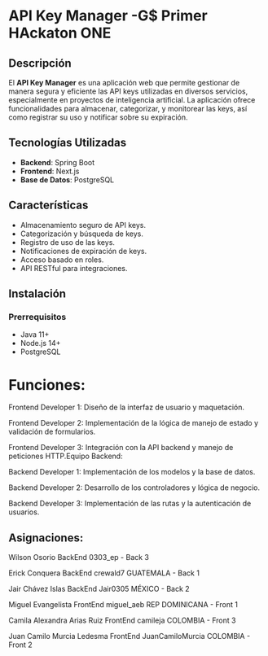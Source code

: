 # API Key Manager -G$ Primer HAckaton ONE

## Descripción

El **API Key Manager** es una aplicación web que permite gestionar de manera segura y eficiente las API keys utilizadas en diversos servicios, especialmente en proyectos de inteligencia artificial. La aplicación ofrece funcionalidades para almacenar, categorizar, y monitorear las keys, así como registrar su uso y notificar sobre su expiración.

## Tecnologías Utilizadas

- **Backend**: Spring Boot
- **Frontend**: Next.js
- **Base de Datos**: PostgreSQL

## Características

- Almacenamiento seguro de API keys.
- Categorización y búsqueda de keys.
- Registro de uso de las keys.
- Notificaciones de expiración de keys.
- Acceso basado en roles.
- API RESTful para integraciones.

## Instalación

### Prerrequisitos

- Java 11+
- Node.js 14+
- PostgreSQL


# Funciones:

Frontend Developer 1: Diseño de la interfaz de usuario y maquetación.

Frontend Developer 2: Implementación de la lógica de manejo de estado y validación de formularios.

Frontend Developer 3: Integración con la API backend y manejo de peticiones HTTP.Equipo Backend:

Backend Developer 1: Implementación de los modelos y la base de datos.

Backend Developer 2: Desarrollo de los controladores y lógica de negocio.

Backend Developer 3: Implementación de las rutas y la autenticación de usuarios.


## Asignaciones:

Wilson Osorio BackEnd 0303_ep - Back 3

Erick Conquera BackEnd crewald7 GUATEMALA  - Back 1

Jair Chávez Islas BackEnd Jair0305 MÉXICO - Back 2

Miguel Evangelista FrontEnd miguel_aeb REP DOMINICANA - Front 1

Camila Alexandra Arias Ruiz FrontEnd camileja COLOMBIA - Front 3

Juan Camilo Murcia Ledesma FrontEnd JuanCamiloMurcia COLOMBIA - Front 2
